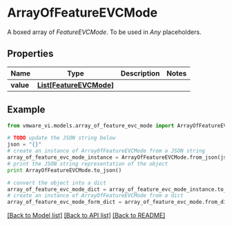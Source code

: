 # ArrayOfFeatureEVCMode

A boxed array of *FeatureEVCMode*. To be used in *Any* placeholders. 

## Properties
Name | Type | Description | Notes
------------ | ------------- | ------------- | -------------
**value** | [**List[FeatureEVCMode]**](FeatureEVCMode.md) |  | 

## Example

```python
from vmware_vi.models.array_of_feature_evc_mode import ArrayOfFeatureEVCMode

# TODO update the JSON string below
json = "{}"
# create an instance of ArrayOfFeatureEVCMode from a JSON string
array_of_feature_evc_mode_instance = ArrayOfFeatureEVCMode.from_json(json)
# print the JSON string representation of the object
print ArrayOfFeatureEVCMode.to_json()

# convert the object into a dict
array_of_feature_evc_mode_dict = array_of_feature_evc_mode_instance.to_dict()
# create an instance of ArrayOfFeatureEVCMode from a dict
array_of_feature_evc_mode_form_dict = array_of_feature_evc_mode.from_dict(array_of_feature_evc_mode_dict)
```
[[Back to Model list]](../README.md#documentation-for-models) [[Back to API list]](../README.md#documentation-for-api-endpoints) [[Back to README]](../README.md)


